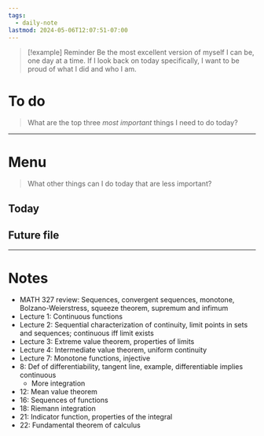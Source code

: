 ```yaml
---
tags:
  - daily-note
lastmod: 2024-05-06T12:07:51-07:00
---
```

>[!example] Reminder
>Be the most excellent version of myself I can be, one day at a time. If I look back on today specifically, I want to be proud of what I did and who I am.

# To do

> What are the top three *most important* things I need to do today?



----
# Menu

> What other things can I do today that are less important?
## Today



## Future file



---
# Notes

- MATH 327 review: Sequences, convergent sequences, monotone, Bolzano-Weierstress, squeeze theorem, supremum and infimum
- Lecture 1: Continuous functions
- Lecture 2: Sequential characterization of continuity, limit points in sets and sequences; continuous iff limit exists
- Lecture 3: Extreme value theorem, properties of limits
- Lecture 4: Intermediate value theorem, uniform continuity
- Lecture 7: Monotone functions, injective
- 8: Def of differentiability, tangent line, example, differentiable implies continuous
	- More integration
- 12: Mean value theorem
- 16: Sequences of functions
- 18: Riemann integration
- 21: Indicator function, properties of the integral
- 22: Fundamental theorem of calculus